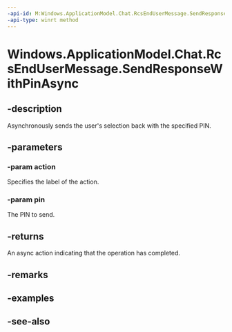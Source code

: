 ----api-id: M:Windows.ApplicationModel.Chat.RcsEndUserMessage.SendResponseWithPinAsync(Windows.ApplicationModel.Chat.RcsEndUserMessageAction,System.String)
-api-type: winrt method
---<!-- Method syntaxpublic Windows.Foundation.IAsyncAction SendResponseWithPinAsync(Windows.ApplicationModel.Chat.RcsEndUserMessageAction action, System.String pin)--># Windows.ApplicationModel.Chat.RcsEndUserMessage.SendResponseWithPinAsync## -descriptionAsynchronously sends the user's selection back with the specified PIN.## -parameters### -param actionSpecifies the label of the action.### -param pinThe PIN to send.## -returnsAn async action indicating that the operation has completed.## -remarks## -examples## -see-also